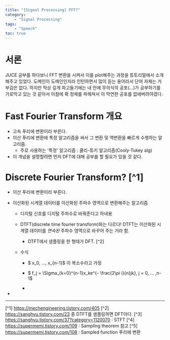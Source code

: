```yaml
---
title: "[Signal Processing] FFT?"
category:
    - "Signal Processing"
tags:
    - "Speech"
toc: true
---
```


# 서론
JUCE 공부를 하다보니 FFT 변환을 시켜서 이를 plot해주는 과정을 튜토리얼에서 소개해주고 있었다.
도메인이 도메인인지라 인턴하면서 많이 듣는 용어라서 단어 자체는 거부감은 없다. 하지만 막상 깊게 파고들기에는 내 안에 무의식의 공포(...)가 공부하기를 가로막고 있는 것 같아서 이참에 확 정체를 파헤쳐서 이 막연한 공포를 없에버려야겠다.

# Fast Fourier Transform 개요
* 고속 푸리에 변환이라 부른다.
* 이산 푸리에 변환에 특정 알고리즘을 써서 그 변환 및 역변환을 빠르게 수행하는 알고리즘.
    * 주로 사용하는 '특정' 알고리즘 : 쿨리-튜키 알고리즘(Cooly-Tukey alg)
* 이 개념을 설명할려면 먼저 DFT에 대해 공부를 할 필요가 있을 것 같다.

# Discrete Fourier Transform? [^1]
* 이산 푸리에 변환이라 부른다.
* 이산화된 시계열 데이터를 이산화된 주파수 영역으로 변환해주는 알고리즘
    * 디지털 신호를 디지털 주파수로 바꿔준다고 하네용
    * DTFT(discrete time fourier transform)와는 다르다! DTFT는 이산화된 시계열 데이터를 *연속된* 주파수 영역으로 바꾸어 주는 거라 함.
        * DTFT에서 샘플링을 한 형태가 DFT. [^2]

    * 수식
        * $ x_0, ..., x_{n-1}$ 이 복소수라고 가정

        * $ f_j = \Sigma_{k=0}^{n-1}x_ke^{- \frac{2\pi i}{n}jk}, j = 0, ... ,n-1$
        * 

* 
---

[^1] https://mechengineering.tistory.com/405
[^2] https://sanghyu.tistory.com/23 중 DTFT를 샘플링하면 DFT이다.
[^3] https://sanghyu.tistory.com/37?category=1120070 : STFT
[^4] https://supermemi.tistory.com/109 : Sampling theorem 참고
[^5] https://supermemi.tistory.com/108 : Sampled function 푸리에 변환